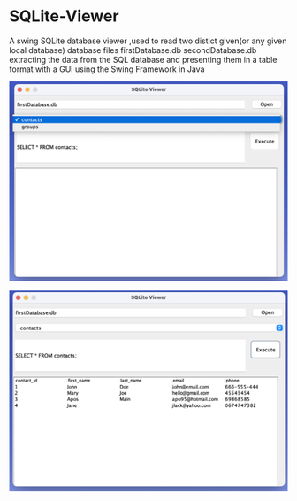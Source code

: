 # SQLite-Viewer
A swing SQLite database viewer ,used to read two distict given(or any given local database) database files
firstDatabase.db
secondDatabase.db
extracting the data from the SQL database and presenting them in a table format with a GUI using the Swing Framework in Java


![initial window screenshot](screenshots/initial-frame.png)

![data query screenshot](screenshots/table-data-frame.png)
